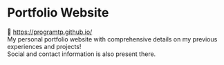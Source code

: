 # Portfolio Website
🔗 https://programtp.github.io/      
My personal portfolio website with comprehensive details on my previous experiences and projects!  
Social and contact information is also present there.
